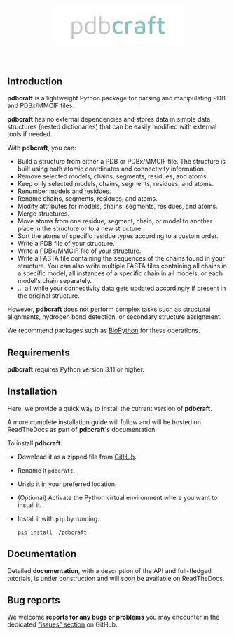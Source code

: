 <h1 align="center">
<img src="./branding/pdbcraft_logo.png" width="300">
</h1><br>

## Introduction

**pdbcraft** is a lightweight Python package for parsing and manipulating PDB and PDBx/MMCIF files.

**pdbcraft** has no external dependencies and stores data in simple data structures (nested dictionaries) that can be easily modified with external tools if needed.

With **pdbcraft**, you can:

* Build a structure from either a PDB or PDBx/MMCIF file. The structure is built using both atomic coordinates and connectivity information.
* Remove selected models, chains, segments, residues, and atoms.
* Keep only selected models, chains, segments, residues, and atoms.
* Renumber models and residues.
* Rename chains, segments, residues, and atoms.
* Modify attributes for models, chains, segments, residues, and atoms.
* Merge structures.
* Move atoms from one residue, segment, chain, or model to another place in the structure or to a new structure.
* Sort the atoms of specific residue types according to a custom order.
* Write a PDB file of your structure.
* Write a PDBx/MMCIF file of your structure.
* Write a FASTA file containing the sequences of the chains found in your structure. You can also write multiple FASTA files containing all chains in a specific model, all instances of a specific chain in all models, or each model's chain separately.
* ... all while your connectivity data gets updated accordingly if present in the original structure.

However, **pdbcraft** does not perform complex tasks such as structural alignments, hydrogen bond detection, or secondary structure assignment.

We recommend packages such as [BioPython](https://biopython.org/docs/1.75/api/index.html) for these operations.

## Requirements

**pdbcraft** requires Python version 3.11 or higher.

## Installation

Here, we provide a quick way to install the current version of **pdbcraft**.

A more complete installation guide will follow and will be hosted on ReadTheDocs as part of **pdbcraft**'s documentation.

To install **pdbcraft**:

* Download it as a zipped file from [GitHub](https://github.com/Center-for-Health-Data-Science/pdbcraft).

* Rename it `pdbcraft`.

* Unzip it in your preferred location.

* (Optional) Activate the Python virtual environment where you want to install it.

* Install it with ``pip`` by running:

  ```shell
  pip install ./pdbcraft
  ```

## Documentation

Detailed **documentation**, with a description of the API and full-fledged tutorials, is under construction and will soon be available on ReadTheDocs.

## Bug reports

We welcome **reports for any bugs or problems** you may encounter in the dedicated ["issues" section](https://github.com/Center-for-Health-Data-Science/pdbcraft/issues) on GitHub.
